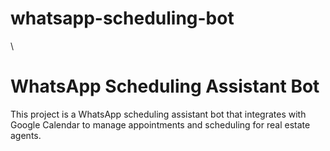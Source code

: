 # whatsapp-scheduling-bot
\
# WhatsApp Scheduling Assistant Bot

This project is a WhatsApp scheduling assistant bot that integrates with Google Calendar to manage appointments and scheduling for real estate agents.
